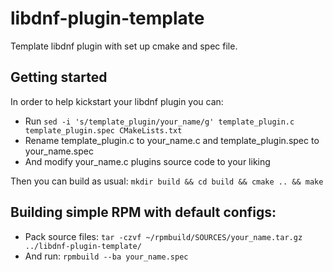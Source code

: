 # libdnf-plugin-template

Template libdnf plugin with set up cmake and spec file.

## Getting started

In order to help kickstart your libdnf plugin you can:
* Run ```sed -i 's/template_plugin/your_name/g' template_plugin.c template_plugin.spec CMakeLists.txt```
* Rename template_plugin.c to your_name.c and template_plugin.spec to your_name.spec
* And modify your_name.c plugins source code to your liking

Then you can build as usual: ```mkdir build && cd build && cmake .. && make```

## Building simple RPM with default configs:

 * Pack source files: ``` tar -czvf ~/rpmbuild/SOURCES/your_name.tar.gz ../libdnf-plugin-template/ ```
 * And run: ```rpmbuild --ba your_name.spec``` 
